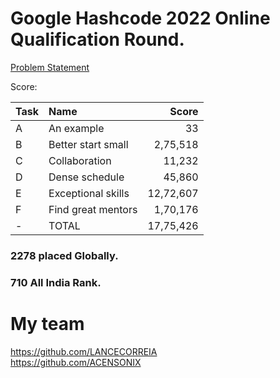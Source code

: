 # Google Hashcode 2022 Online Qualification Round.

[Problem Statement](https://github.com/nihal5617/google-hashcode2022/blob/main/problem/Problem%20Statement.pdf)


Score:

| Task | Name                   |      Score |
| ---- |:---------------------- | ----------:|
| A    | An example             |         33 |
| B    | Better start small     |   2,75,518 |
| C    | Collaboration          |     11,232 |
| D    | Dense schedule         |     45,860 |
| E    | Exceptional skills     |  12,72,607 |
| F    | Find great mentors     |   1,70,176 |
| -    | TOTAL                  |  17,75,426 |

### 2278 placed Globally.

### 710 All India Rank.

# My team

https://github.com/LANCECORREIA <br/>
https://github.com/ACENSONIX
